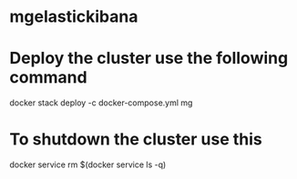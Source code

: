 # mgelastickibana
# Deploy the cluster use the following command
docker stack deploy -c docker-compose.yml mg

# To shutdown the cluster use this
docker service rm $(docker service ls -q)


